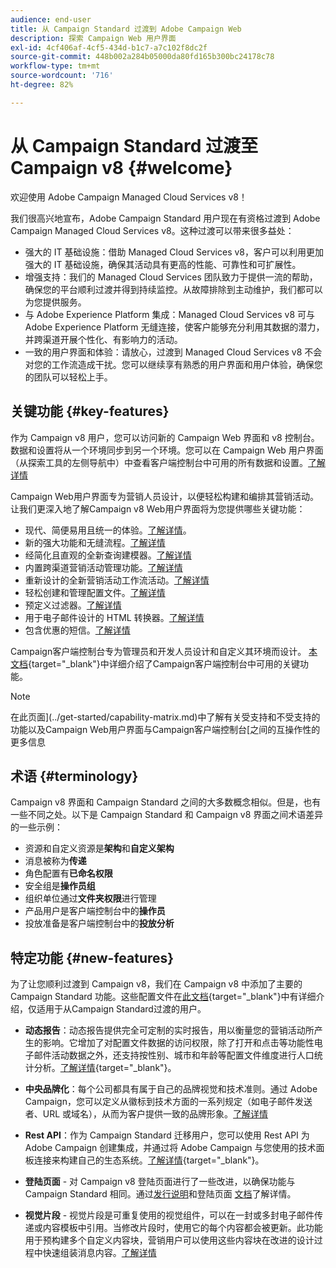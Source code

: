 ```yaml
---
audience: end-user
title: 从 Campaign Standard 过渡到 Adobe Campaign Web
description: 探索 Campaign Web 用户界面
exl-id: 4cf406af-4cf5-434d-b1c7-a7c102f8dc2f
source-git-commit: 448b002a284b05000da80fd165b300bc24178c78
workflow-type: tm+mt
source-wordcount: '716'
ht-degree: 82%

---
```


# 从 Campaign Standard 过渡至 Campaign v8 {#welcome}

<!--
We are thrilled to annonce that you, as a Campaign Standard user, can now benefit from the new version of Adobe Campaign Web User Interface. The migration is seemless and will allow you to use all the intuitive features designed to simplify the creation of personalized cross-channel campaigns. Campaign Web User Interface also brings a connected canvas with Adobe Experience Platform for a unified experience.
-->

欢迎使用 Adobe Campaign Managed Cloud Services v8！

我们很高兴地宣布，Adobe Campaign Standard 用户现在有资格过渡到 Adobe Campaign Managed Cloud Services v8。这种过渡可以带来很多益处：

* 强大的 IT 基础设施：借助 Managed Cloud Services v8，客户可以利用更加强大的 IT 基础设施，确保其活动具有更高的性能、可靠性和可扩展性。
* 增强支持：我们的 Managed Cloud Services 团队致力于提供一流的帮助，确保您的平台顺利过渡并得到持续监控。从故障排除到主动维护，我们都可以为您提供服务。
* 与 Adobe Experience Platform 集成：Managed Cloud Services v8 可与 Adobe Experience Platform 无缝连接，使客户能够充分利用其数据的潜力，并跨渠道开展个性化、有影响力的活动。
* 一致的用户界面和体验：请放心，过渡到 Managed Cloud Services v8 不会对您的工作流造成干扰。您可以继续享有熟悉的用户界面和用户体验，确保您的团队可以轻松上手。

## 关键功能 {#key-features}

作为 Campaign v8 用户，您可以访问新的 Campaign Web 界面和 v8 控制台。数据和设置将从一个环境同步到另一个环境。您可以在 Campaign Web 用户界面（从探索工具的左侧导航中）中查看客户端控制台中可用的所有数据和设置。[了解详情](../get-started/user-interface.md#user-interface-explorer)

Campaign Web用户界面专为营销人员设计，以便轻松构建和编排其营销活动。 让我们更深入地了解Campaign v8 Web用户界面将为您提供哪些关键功能：

* 现代、简便易用且统一的体验。[了解详情](../get-started/connect-to-campaign.md)。
* 新的强大功能和无缝流程。[了解详情](../get-started/user-interface.md)
* 经简化且直观的全新查询建模器。[了解详情](../query/query-modeler-overview.md)
* 内置跨渠道营销活动管理功能。[了解详情](../msg/gs-messages.md)
* 重新设计的全新营销活动工作流活动。[了解详情](../workflows/gs-workflows.md)
* 轻松创建和管理配置文件。[了解详情](../audience/about-recipients.md)
* 预定义过滤器。[了解详情](../get-started/predefined-filters.md)
* 用于电子邮件设计的 HTML 转换器。[了解详情](../email/existing-content.md)
* 包含优惠的短信。[了解详情](../msg/offers.md)

Campaign客户端控制台专为管理员和开发人员设计和自定义其环境而设计。 [本文档](https://experienceleague.adobe.com/en/docs/campaign/campaign-v8/new/whats-new){target="_blank"}中详细介绍了Campaign客户端控制台中可用的关键功能。

>[!NOTE]
>
>在此页面](../get-started/capability-matrix.md)中了解有关受支持和不受支持的功能以及Campaign Web用户界面与Campaign客户端控制台[之间的互操作性的更多信息
>

## 术语 {#terminology}

Campaign v8 界面和 Campaign Standard 之间的大多数概念相似。但是，也有一些不同之处。以下是 Campaign Standard 和 Campaign v8 界面之间术语差异的一些示例：

<!--
* Profiles are **Recipients** in the console. [Learn more](../audience/gs-audiences-recipients.md).
* Test profiles are **Seed addresses**. [Learn more](../preview-test/test-deliveries.md).
* The delivery preparation is the **Delivery analysis**. [Learn more](../monitor/prepare-send.md).
* Audiences are **Lists**. [Learn more](../audience/gs-audiences-recipients.md).
-->

* 资源和自定义资源是&#x200B;**架构**&#x200B;和&#x200B;**自定义架构**
* 消息被称为&#x200B;**传递**
* 角色配置有&#x200B;**已命名权限**
* 安全组是&#x200B;**操作员组**
* 组织单位通过&#x200B;**文件夹权限**&#x200B;进行管理
* 产品用户是客户端控制台中的&#x200B;**操作员**
* 投放准备是客户端控制台中的&#x200B;**投放分析**

## 特定功能 {#new-features}

为了让您顺利过渡到 Campaign v8，我们在 Campaign v8 中添加了主要的 Campaign Standard 功能。这些配置文件在[此文档](https://experienceleague.adobe.com/docs/experience-cloud/campaign/campaign-standard-migration-home.html){target="_blank"}中有详细介绍，仅适用于从Campaign Standard过渡的用户。

* **动态报告**：动态报告提供完全可定制的实时报告，用以衡量您的营销活动所产生的影响。它增加了对配置文件数据的访问权限，除了打开和点击等功能性电子邮件活动数据之外，还支持按性别、城市和年龄等配置文件维度进行人口统计分析。[了解详情](https://experienceleague.adobe.com/docs/experience-cloud/campaign/reporting/get-started-reporting.html){target="_blank"}。

* **中央品牌化**：每个公司都具有属于自己的品牌视觉和技术准则。通过 Adobe Campaign，您可以定义从徽标到技术方面的一系列规定（如电子邮件发送者、URL 或域名），从而为客户提供一致的品牌形象。[了解详情](https://experienceleague.adobe.com/docs/experience-cloud/campaign/branding/branding-gs.html)

* **Rest API**：作为 Campaign Standard 迁移用户，您可以使用 Rest API 为 Adobe Campaign 创建集成，并通过将 Adobe Campaign 与您使用的技术面板连接来构建自己的生态系统。[了解详情](https://experienceleague.adobe.com/docs/experience-cloud/campaign/apis/get-started-apis.html){target="_blank"}。

* **登陆页面** - 对 Campaign v8 登陆页面进行了一些改进，以确保功能与 Campaign Standard 相同。通过[发行说明](../rn/release-notes.md#new-24-4)和登陆页面 [文档](../landing-pages/get-started-lp.md)了解详情。

* **视觉片段**  - 视觉片段是可重复使用的视觉组件，可以在一封或多封电子邮件传递或内容模板中引用。当修改片段时，使用它的每个内容都会被更新。此功能用于预构建多个自定义内容块，营销用户可以使用这些内容块在改进的设计过程中快速组装消息内容。[了解详情](../content/use-visual-fragments.md)

<!--
* Delivery Alerting: In addition to viewing notifications directly in Campaign, Adobe Campaign also provides an email alerting system to trigger email alerts to users or external stakeholders of important system activities. Create, manage, and receive customizable alerts and dashboards to keep track of delivery successes or failures. Adobe Campaign Delivery Alerting boosts efficiency by keeping all involved Adobe Campaign users in a company automatically informed about the delivery execution status, via email and dashboard. 

* Landing Pages: Landing pages are web forms that can be used to capture information on your audiences, offer subscriptions to a service, display data and grow your database. Landing pages can also be used for acquiring or updating existing profiles, and to set up a double opt-in mechanism, allowing you to to protect the platform from wrong or invalid email addresses, or spambots. [Learn more](../landing-pages/get-started-lp.md)
-->
